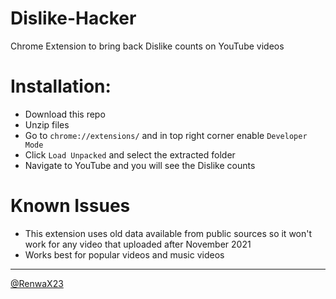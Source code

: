 # Dislike-Hacker
Chrome Extension to bring back Dislike counts on YouTube videos 

# Installation:
- Download this repo
- Unzip files
- Go to `chrome://extensions/` and in top right corner enable `Developer Mode`
- Click `Load Unpacked` and select the extracted folder
- Navigate to YouTube and you will see the Dislike counts

# Known Issues
- This extension uses old data available from public sources so it won't work for any video that uploaded after November 2021
- Works best for popular videos and music videos 

---

[@RenwaX23](https://twitter.com/RenwaX23)
